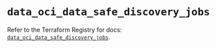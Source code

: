 # `data_oci_data_safe_discovery_jobs`

Refer to the Terraform Registry for docs: [`data_oci_data_safe_discovery_jobs`](https://registry.terraform.io/providers/oracle/oci/7.19.0/docs/data-sources/data_safe_discovery_jobs).
